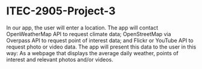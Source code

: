 # ITEC-2905-Project-3

In our app, the user will enter a location. 
The app will contact OpenWeatherMap API 
to request climate data; 
OpenStreetMap via Overpass API to request point 
of interest data; 
and Flickr or YouTube API to request photo
or video data. 
The app will present this data to the user 
in this way: As a webpage that displays 
the average daily weather, 
points of interest and relevant photos and/or 
videos. 

